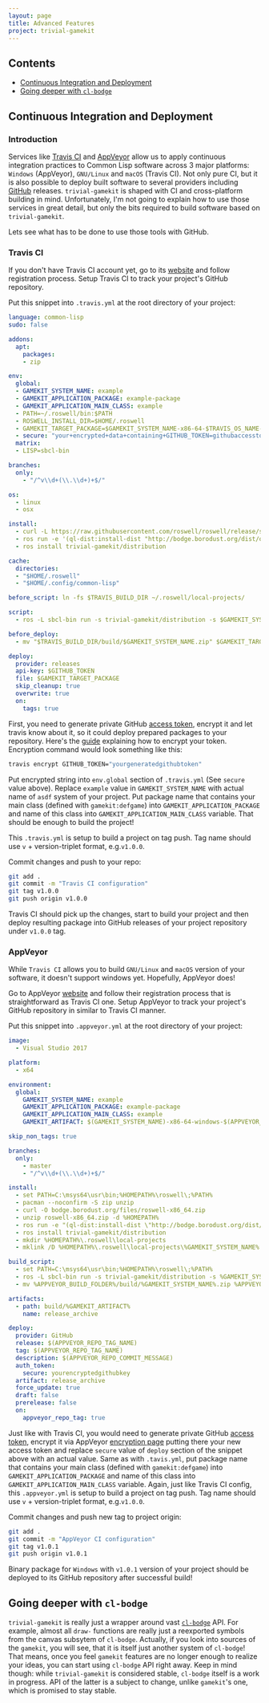 ```yaml
---
layout: page
title: Advanced Features
project: trivial-gamekit
---
```


## Contents
* [Continuous Integration and Deployment](#continuous-integration-and-deployment)
* [Going deeper with `cl-bodge`](#going-deeper-with-cl-bodge)


## Continuous Integration and Deployment

### Introduction

Services like [Travis CI](https://travis-ci.org) and [AppVeyor](https://appveyor.com/) allow us
to apply continuous integration practices to Common Lisp software across 3 major platforms:
`Windows` (AppVeyor), `GNU/Linux` and `macOS` (Travis CI). Not only pure CI, but it is also
possible to deploy built software to several providers including [GitHub](https://github.com/)
releases. `trivial-gamekit` is shaped with CI and cross-platform building in
mind. Unfortunately, I'm not going to explain how to use those services in great detail, but
only the bits required to build software based on `trivial-gamekit`.

Lets see what has to be done to use those tools with GitHub.


### Travis CI
If you don't have Travis CI account yet, go to its [website](https://travis-ci.org) and follow
registration process. Setup Travis CI to track your project's GitHub repository.


Put this snippet into `.travis.yml` at the root directory of your project:

```yaml
language: common-lisp
sudo: false

addons:
  apt:
    packages:
    - zip

env:
  global:
  - GAMEKIT_SYSTEM_NAME: example
  - GAMEKIT_APPLICATION_PACKAGE: example-package
  - GAMEKIT_APPLICATION_MAIN_CLASS: example
  - PATH=~/.roswell/bin:$PATH
  - ROSWELL_INSTALL_DIR=$HOME/.roswell
  - GAMEKIT_TARGET_PACKAGE=$GAMEKIT_SYSTEM_NAME-x86-64-$TRAVIS_OS_NAME-$TRAVIS_BRANCH.zip
  - secure: "your+encrypted+data+containing+GITHUB_TOKEN=githubaccesstoken"
  matrix:
  - LISP=sbcl-bin

branches:
  only:
    - "/^v\\d+(\\.\\d+)+$/"

os:
  - linux
  - osx

install:
  - curl -L https://raw.githubusercontent.com/roswell/roswell/release/scripts/install-for-ci.sh | sh
  - ros run -e '(ql-dist:install-dist "http://bodge.borodust.org/dist/org.borodust.bodge.txt" :prompt nil :replace t)' -q
  - ros install trivial-gamekit/distribution

cache:
  directories:
  - "$HOME/.roswell"
  - "$HOME/.config/common-lisp"

before_script: ln -fs $TRAVIS_BUILD_DIR ~/.roswell/local-projects/

script:
  - ros -L sbcl-bin run -s trivial-gamekit/distribution -s $GAMEKIT_SYSTEM_NAME -e "(gamekit.distribution:deliver :$GAMEKIT_SYSTEM_NAME '$GAMEKIT_APPLICATION_PACKAGE::$GAMEKIT_APPLICATION_MAIN_CLASS)" -q

before_deploy:
  - mv "$TRAVIS_BUILD_DIR/build/$GAMEKIT_SYSTEM_NAME.zip" $GAMEKIT_TARGET_PACKAGE

deploy:
  provider: releases
  api-key: $GITHUB_TOKEN
  file: $GAMEKIT_TARGET_PACKAGE
  skip_cleanup: true
  overwrite: true
  on:
    tags: true
```

First, you need to generate private GitHub [access token](https://github.com/settings/tokens),
encrypt it and let travis know about it, so it could deploy prepared packages to your
repository. Here's the [guide](https://docs.travis-ci.com/user/encryption-keys/) explaining how
to encrypt your token. Encryption command would look something like this:

```sh
travis encrypt GITHUB_TOKEN="yourgeneratedgithubtoken"
```

Put encrypted string into `env.global` section of `.travis.yml` (See `secure` value above).
Replace `example` value in `GAMEKIT_SYSTEM_NAME` with actual name of `asdf` system of your
project. Put package name that contains your main class (defined with `gamekit:defgame`) into
`GAMEKIT_APPLICATION_PACKAGE` and name of this class into `GAMEKIT_APPLICATION_MAIN_CLASS`
variable. That should be enough to build the project!


This `.travis.yml` is setup to build a project on tag push. Tag name should use `v` +
version-triplet format, e.g.`v1.0.0`.

Commit changes and push to your repo:

```sh
git add .
git commit -m "Travis CI configuration"
git tag v1.0.0
git push origin v1.0.0
```

Travis CI should pick up the changes, start to build your project and then deploy resulting package
into GitHub releases of your project repository under `v1.0.0` tag.


### AppVeyor

While `Travis CI` allows you to build `GNU/Linux` and `macOS` version of your software, it
doesn't support windows yet. Hopefully, AppVeyor does!

Go to AppVeyor [website](https://travis-ci.org) and follow their registration process that is
straightforward as Travis CI one. Setup AppVeyor to track your project's GitHub repository in
similar to Travis CI manner.

Put this snippet into `.appveyor.yml` at the root directory of your project:

```yml
image:
  - Visual Studio 2017

platform:
  - x64

environment:
  global:
    GAMEKIT_SYSTEM_NAME: example
    GAMEKIT_APPLICATION_PACKAGE: example-package
    GAMEKIT_APPLICATION_MAIN_CLASS: example
    GAMEKIT_ARTIFACT: $(GAMEKIT_SYSTEM_NAME)-x86-64-windows-$(APPVEYOR_REPO_TAG_NAME).zip

skip_non_tags: true

branches:
  only:
    - master
    - "/^v\\d+(\\.\\d+)+$/"

install:
  - set PATH=C:\msys64\usr\bin;%HOMEPATH%\roswell\;%PATH%
  - pacman --noconfirm -S zip unzip
  - curl -O bodge.borodust.org/files/roswell-x86_64.zip
  - unzip roswell-x86_64.zip -d %HOMEPATH%
  - ros run -e "(ql-dist:install-dist \"http://bodge.borodust.org/dist/org.borodust.bodge.txt\" :prompt nil :replace t)" -q
  - ros install trivial-gamekit/distribution
  - mkdir %HOMEPATH%\.roswell\local-projects
  - mklink /D %HOMEPATH%\.roswell\local-projects\%GAMEKIT_SYSTEM_NAME% %APPVEYOR_BUILD_FOLDER%

build_script:
  - set PATH=C:\msys64\usr\bin;%HOMEPATH%\roswell\;%PATH%
  - ros -L sbcl-bin run -s trivial-gamekit/distribution -s %GAMEKIT_SYSTEM_NAME% -e "(gamekit.distribution:deliver :%GAMEKIT_SYSTEM_NAME% '%GAMEKIT_APPLICATION_PACKAGE%::%GAMEKIT_APPLICATION_MAIN_CLASS%)" -q
  - mv %APPVEYOR_BUILD_FOLDER%/build/%GAMEKIT_SYSTEM_NAME%.zip %APPVEYOR_BUILD_FOLDER%/build/%GAMEKIT_ARTIFACT%

artifacts:
  - path: build/%GAMEKIT_ARTIFACT%
    name: release_archive

deploy:
  provider: GitHub
  release: $(APPVEYOR_REPO_TAG_NAME)
  tag: $(APPVEYOR_REPO_TAG_NAME)
  description: $(APPVEYOR_REPO_COMMIT_MESSAGE)
  auth_token:
    secure: yourencryptedgithubkey
  artifact: release_archive
  force_update: true
  draft: false
  prerelease: false
  on:
    appveyor_repo_tag: true
```

Just like with Travis CI, you would need to generate private GitHub [access
token](https://github.com/settings/tokens), encrypt it via AppVeyor [encryption
page](https://ci.appveyor.com/tools/encrypt) putting there your new access token and replace
`secure` value of `deploy` section of the snippet above with an actual value.  Same as with
`.tavis.yml`, put package name that contains your main class (defined with `gamekit:defgame`)
into `GAMEKIT_APPLICATION_PACKAGE` and name of this class into `GAMEKIT_APPLICATION_MAIN_CLASS`
variable.  Again, just like Travis CI config, this `.appveyor.yml` is setup to build a project
on tag push. Tag name should use `v` + version-triplet format, e.g.`v1.0.0`.

Commit changes and push new tag to project origin:

```sh
git add .
git commit -m "AppVeyor CI configuration"
git tag v1.0.1
git push origin v1.0.1
```

Binary package for `Windows` with `v1.0.1` version of your project should be deployed to its
GitHub repository after successful build!


## Going deeper with `cl-bodge`

`trivial-gamekit` is really just a wrapper around vast
[`cl-bodge`](https://github.com/borodust/cl-bodge) API. For example, almost all `draw-`
functions are really just a reexported symbols from the canvas subsytem of `cl-bodge`. Actually,
if you look into sources of the `gamekit`, you will see, that it is itself just another system
of `cl-bodge`! That means, once you feel `gamekit` features are no longer enough to realize your
ideas, you can start using `cl-bodge` API right away. Keep in mind though: while
`trivial-gamekit` is considered stable, `cl-bodge` itself is a work in progress. API of the
latter is a subject to change, unlike `gamekit`'s one, which is promised to stay stable.
